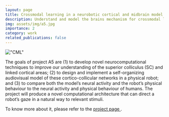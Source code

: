 ```yaml
---
layout: page
title: Crossmodal learning in a neurobotic cortical and midbrain model
description: Understand and model the brains mechanism for crossmodal learning
img: assets/img/a5.jpg
importance: 2
category: work
related_publications: false
---
```



!["CML"]("https://github.com/pablovin/pablovin.github.io/blob/main/assets/img/a5.JPG?raw=true")

The goals of project A5 are (1) to develop novel neurocomputational techniques to improve our understanding of the superior colliculus (SC) and linked cortical areas; (2) to design and implement a self-organizing audiovisual model of these cortico-collicular networks in a physical robot; and (3) to compare both the model’s neural activity and the robot’s physical behaviour to the neural activity and physical behaviour of humans. The project will produce a novel computational architecture that can direct a robot’s gaze in a natural way to relevant stimuli.


To know more about it, please refer to the <a href="https://www.crossmodal-learning.org/projects-phase1/area-a/a5-neurobotic-brain.html" target="_blank">
project page </a>.

